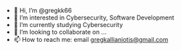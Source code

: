 - 👋 Hi, I’m @gregkk66
- 👀 I’m interested in Cybersecurity, Software Development
- 🌱 I’m currently studying Cybersecurity
- 💞️ I’m looking to collaborate on ...
- 📫 How to reach me: email gregkallianiotis@gmail.com

<!---
gregkk66/gregkk66 is a ✨ special ✨ repository because its `README.md` (this file) appears on your GitHub profile.
You can click the Preview link to take a look at your changes.
--->
